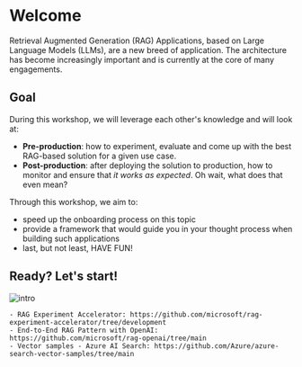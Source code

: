 # Welcome

Retrieval Augmented Generation (RAG) Applications, based on Large Language Models (LLMs), are a new breed of application. The architecture has become increasingly important and is currently at the core of many engagements. 
<!-- In this workshop, you will go through the core aspects and considerations one should take when working on RAG based GenAI Solutions. -->
## Goal
During this workshop, we will leverage each other's knowledge and will look at: 
- **Pre-production**: how to experiment, evaluate and come up with the best RAG-based solution for a given use case.
- **Post-production**: after deploying the solution to production, how to monitor and ensure that *it works as expected*. Oh wait, what does that even mean?

Through this workshop, we aim to:
- speed up the onboarding process on this topic
- provide a framework that would guide you in your thought process when building such applications
- last, but not least, HAVE FUN!
<!-- - capture key best practices that have already been established in the industry -->


<!-- ## Content:
```{tableofcontents}
``` -->

## Ready? Let's start!
![intro](./images/workshop.jpg)


```{seealso}
- RAG Experiment Accelerator: https://github.com/microsoft/rag-experiment-accelerator/tree/development
- End-to-End RAG Pattern with OpenAI: https://github.com/microsoft/rag-openai/tree/main
- Vector samples - Azure AI Search: https://github.com/Azure/azure-search-vector-samples/tree/main
```


